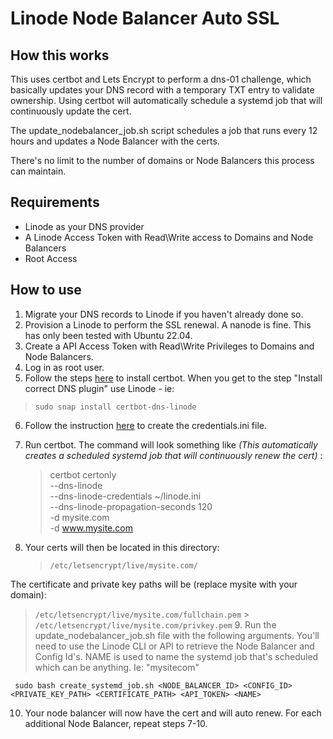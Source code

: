 # Linode Node Balancer Auto SSL

## How this works

This uses certbot and Lets Encrypt to perform a dns-01 challenge, which basically updates your DNS record with a temporary TXT entry to validate ownership. Using certbot will automatically schedule a systemd job that will continuously update the cert.

The update_nodebalancer_job.sh script schedules a job that runs every 12 hours and updates a Node Balancer with the certs.

There's no limit to the number of domains or Node Balancers this process can maintain.

## Requirements

- Linode as your DNS provider
- A Linode Access Token with Read\Write access to Domains and Node Balancers
- Root Access

## How to use

1.  Migrate your DNS records to Linode if you haven't already done so.
2.  Provision a Linode to perform the SSL renewal. A nanode is fine. This has only been tested with Ubuntu 22.04.
3.  Create a API Access Token with Read\Write Privileges to Domains and Node Balancers.
4.  Log in as root user.
5.  Follow the steps [here](https://certbot.eff.org/instructions?ws=other&os=ubuntufocal&tab=wildcard) to install certbot. When you get to the step "Install correct DNS plugin" use Linode - ie:

> `sudo snap install certbot-dns-linode`

6. Follow the instruction [here](https://certbot-dns-linode.readthedocs.io/en/stable/) to create the credentials.ini file.
7. Run certbot. The command will look something like _(This automatically creates a scheduled systemd job that will continuously renew the cert)_ :

   > certbot certonly \
   >  --dns-linode \
   >  --dns-linode-credentials ~/linode.ini \
   >  --dns-linode-propagation-seconds 120 \
   >  -d mysite.com \
   >  -d www.mysite.com

8. Your certs will then be located in this directory:
   > `/etc/letsencrypt/live/mysite.com/`

The certificate and private key paths will be (replace mysite with your domain):

> `/etc/letsencrypt/live/mysite.com/fullchain.pem` > `/etc/letsencrypt/live/mysite.com/privkey.pem` 9. Run the update_nodebalancer_job.sh file with the following arguments. You'll need to use the Linode CLI or API to retrieve the Node Balancer and Config Id's. NAME is used to name the systemd job that's scheduled which can be anything. Ie: "mysitecom"

     sudo bash create_systemd_job.sh <NODE_BALANCER_ID> <CONFIG_ID> <PRIVATE_KEY_PATH> <CERTIFICATE_PATH> <API_TOKEN> <NAME>

10. Your node balancer will now have the cert and will auto renew. For each additional Node Balancer, repeat steps 7-10.

